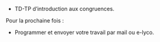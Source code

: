 * TD-TP d’introduction aux congruences.

Pour la prochaine fois :

* Programmer et envoyer votre travail par mail ou e-lyco.
